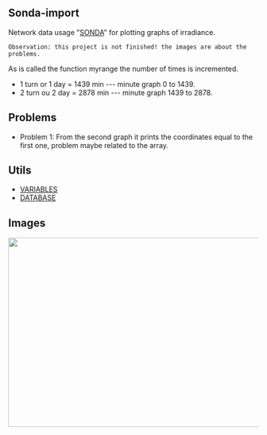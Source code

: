 ## Sonda-import
Network data usage "[SONDA](http://sonda.ccst.inpe.br/)" for plotting graphs of irradiance.

``` Observation: this project is not finished! the images are about the problems. ```

As is called the function myrange the number of times is incremented.
* 1 turn or 1 day = 1439 min --- minute graph 0 to 1439.
* 2 turn ou 2 day = 2878 min --- minute graph 1439 to 2878.

## Problems
* Problem 1: From the second graph it prints the coordinates equal to the first one, problem maybe related to the array.

## Utils
* [VARIABLES](http://sonda.ccst.inpe.br/infos/variaveis.html)
* [DATABASE](http://sonda.ccst.inpe.br/basedados/index.html)

## Images
 <img width="1259" height="380" src="https://raw.githubusercontent.com/LuizFelipeNeves/Sonda-import/master/Figure_0.PNG">
